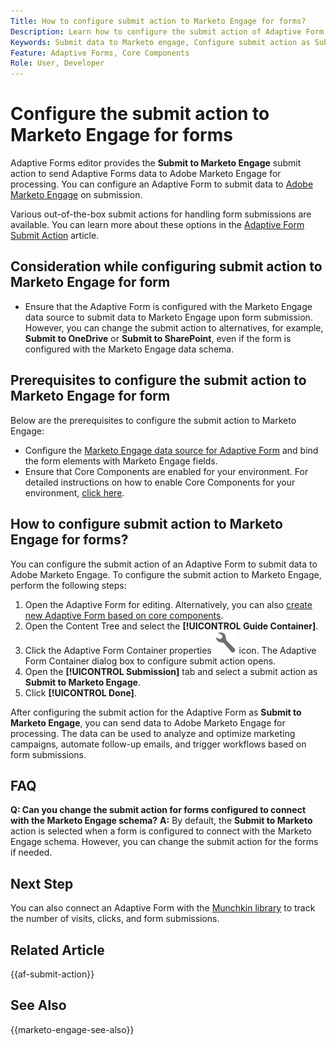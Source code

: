 ```yaml
---
Title: How to configure submit action to Marketo Engage for forms?
Description: Learn how to configure the submit action of Adaptive Form to send data to Marketo Engage.
Keywords: Submit data to Marketo engage, Configure submit action as Submit to Marketo Engage  
Feature: Adaptive Forms, Core Components
Role: User, Developer
---
```


# Configure the submit action to Marketo Engage for forms 

Adaptive Forms editor provides the **Submit to Marketo Engage** submit action to send Adaptive Forms data to Adobe Marketo Engage for processing. You can configure an Adaptive Form to submit data to [Adobe Marketo Engage](https://experienceleague.adobe.com/en/docs/marketo/using/home) on submission. 

Various out-of-the-box submit actions for handling form submissions are available. You can learn more about these options in the [Adaptive Form Submit Action](/help/forms/configure-submit-actions-core-components.md) article.

## Consideration while configuring submit action to Marketo Engage for form

* Ensure that the Adaptive Form is configured with the Marketo Engage data source to submit data to Marketo Engage upon form submission. However, you can change the submit action to alternatives, for example, **Submit to OneDrive** or **Submit to SharePoint**, even if the form is configured with the Marketo Engage data schema.

## Prerequisites to configure the submit action to Marketo Engage for form

Below are the prerequisites to configure the submit action to Marketo Engage:

* Configure the [Marketo Engage data source for Adaptive Form](/help/forms/use-marketo-engage-data-source-in-form.md) and bind the form elements with Marketo Engage fields.
* Ensure that Core Components are enabled for your environment. For detailed instructions on how to enable Core Components for your environment, [click here](/help/forms/enable-adaptive-forms-core-components.md).

## How to configure submit action to Marketo Engage for forms?

You can configure the submit action of an Adaptive Form to submit data to Adobe Marketo Engage. To configure the submit action to Marketo Engage, perform the following steps:

1. Open the Adaptive Form for editing. Alternatively, you can also [create new Adaptive Form based on core components](/help/forms/creating-adaptive-form-core-components.md).
1. Open the Content Tree and select the **[!UICONTROL Guide Container]**. 
1. Click the Adaptive Form Container properties ![Adaptive Form Container properties](/help/forms/assets/configure-icon.svg) icon. The Adaptive Form Container dialog box to configure submit action opens. 
1. Open the **[!UICONTROL Submission]** tab and select a submit action as **Submit to Marketo Engage**.
1. Click **[!UICONTROL Done]**.

After configuring the submit action for the Adaptive Form as **Submit to Marketo Engage**, you can send data to Adobe Marketo Engage for processing. The data can be used to analyze and optimize marketing campaigns, automate follow-up emails, and trigger workflows based on form submissions.  

## FAQ

**Q: Can you change the submit action for forms configured to connect with the Marketo Engage schema?** 
    **A:** By default, the **Submit to Marketo** action is selected when a form is configured to connect with the Marketo Engage schema. However, you can change the submit action for the forms if needed.

## Next Step

You can also connect an Adaptive Form with the [Munchkin library](https://experienceleague.adobe.com/en/docs/marketo/using/product-docs/administration/setup/munchkin) to track the number of visits, clicks, and form submissions.

## Related Article

{{af-submit-action}}

## See Also

{{marketo-engage-see-also}}
